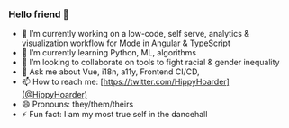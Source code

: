### Hello friend 👋

- 🔭 I’m currently working on a low-code, self serve, analytics & visualization workflow for Mode in Angular & TypeScript
- 🌱 I’m currently learning Python, ML, algorithms
- 👯 I’m looking to collaborate on tools to fight racial & gender inequality
- 💬 Ask me about Vue, i18n, a11y, Frontend CI/CD, 
- 📫 How to reach me: [https://twitter.com/HippyHoarder](@HippyHoarder)
- 😄 Pronouns: they/them/theirs
- ⚡ Fun fact: I am my most true self in the dancehall
